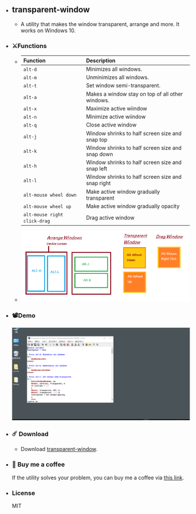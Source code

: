 - ## transparent-window
	- A utility that makes the window transparent, arrange and more. It works on Windows 10.
- ### :crossed_swords:Functions
	- | Function | Description |
	  |---|---|
	  | `alt-d` | Minimizes all windows. |
	  | `alt-m` | Unminimizes all windows. |
	  | `alt-t` | Set window semi-transparent. |
	  | `alt-a` | Makes a window stay on top of all other windows. |
	  | `alt-x` | Maximize active wiindow |
	  | `alt-n` | Minimize active wiindow |
	  | `alt-q` | Close active window |
	  | `alt-j` | Window shrinks to half screen size and snap top |
	  | `alt-k` | Window shrinks to half screen size and snap down |
	  | `alt-h` | Window shrinks to half screen size and snap left |
	  | `alt-l` | Window shrinks to half screen size and snap right |
	  | `alt-mouse wheel down` | Make active window gradually transparent |
	  | `alt-mouse wheel up` | Make active window gradually opacity |
	  | `alt-mouse right click-drag` | Drag active window |
	- ![transparent-window.png](./assets/transparent-window_1649431026416_0.png)
- ### :film_projector:Demo
  ![demo.gif](./assets/demo_1649474679659_0.gif)
- ### :comet: Download
	- Download [transparent-window](https://drive.google.com/file/d/1J5QwmDXwjVrVZRobHoPQe_ZNrlyiFMYM/view?usp=sharing).
- ### :sparkling_heart: Buy me a coffee 
    
  If the utility solves your problem, you can buy me a coffee via [this link](https://www.buymeacoffee.com/zhihau).
- ### License
    
  MIT
